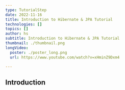 ```yaml
---
type: TutorialStep
date: 2022-11-16
title: Introduction to Hibernate & JPA Tutorial
technologies: []
topics: []
author: hs
subtitle: Introduction to Hibernate & JPA Tutorial
thumbnail: ./thumbnail.png
longVideo:
  poster: ./poster_long.png
  url: https://www.youtube.com/watch?v=xHminZ9Dxm4

---
```


## Introduction
